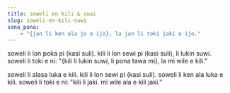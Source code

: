 ```yaml
---
title: soweli en kili & suwi
slug: soweli-en-kili-suwi
sona_pona:
    - "{jan li ken ala jo e ijo}, la jan li toki jaki e ijo."
---
```


soweli li lon poka pi (kasi suli).
kili li lon sewi pi (kasi suli), li lukin suwi.
soweli li toki e ni: "{kili li lukin suwi, li pona tawa mi}, la mi wile e kili."

soweli li alasa luka e kili.
kili li lon sewi pi (kasi suli).
soweli li ken ala luka e kili.
soweli li toki e ni: "kili li jaki. mi wile ala e kili jaki."

